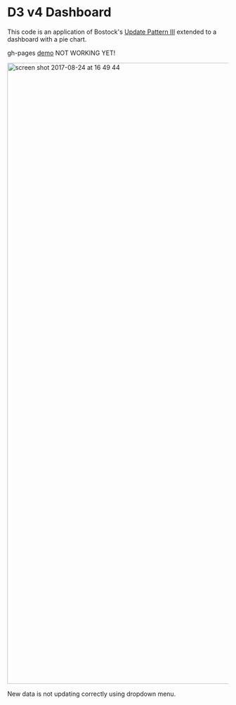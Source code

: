 # D3 v4 Dashboard

This code is an application of Bostock's [Update Pattern III](https://bl.ocks.org/mbostock/3808234) extended to a dashboard with a pie chart.

gh-pages [demo](https://github.com/shanegibney/Interactive-Data-Visualisation) NOT WORKING YET!

<img width="1411" alt="screen shot 2017-08-24 at 16 49 44" src="https://user-images.githubusercontent.com/17167992/29675179-4c4b4722-88ec-11e7-9ee4-42b90a392f58.png">

New data is not updating correctly using dropdown menu.
